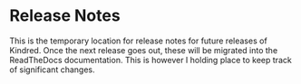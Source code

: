 # Release Notes

This is the temporary location for release notes for future releases of Kindred. Once the next release goes out, these will be migrated into the ReadTheDocs documentation. This is however I holding place to keep track of significant changes.


